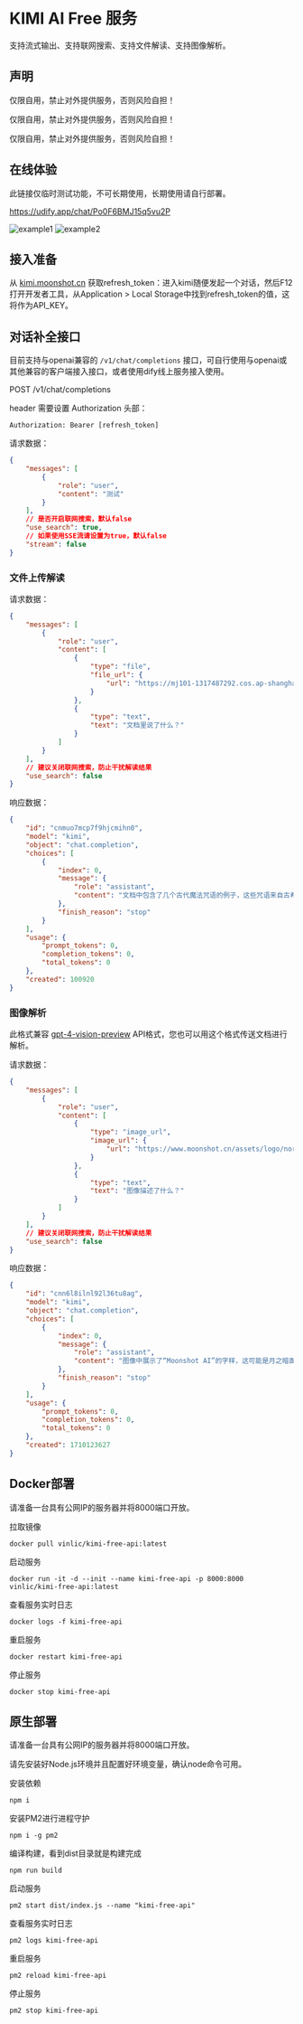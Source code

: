 # KIMI AI Free 服务

支持流式输出、支持联网搜索、支持文件解读、支持图像解析。

## 声明

仅限自用，禁止对外提供服务，否则风险自担！

仅限自用，禁止对外提供服务，否则风险自担！

仅限自用，禁止对外提供服务，否则风险自担！

## 在线体验

此链接仅临时测试功能，不可长期使用，长期使用请自行部署。

https://udify.app/chat/Po0F6BMJ15q5vu2P

![example1](./doc/example-1.png)
![example2](./doc/example-2.png)

## 接入准备

从 [kimi.moonshot.cn](https://kimi.moonshot.cn) 获取refresh_token：进入kimi随便发起一个对话，然后F12打开开发者工具，从Application > Local Storage中找到refresh_token的值，这将作为API_KEY。

## 对话补全接口

目前支持与openai兼容的 `/v1/chat/completions` 接口，可自行使用与openai或其他兼容的客户端接入接口，或者使用dify线上服务接入使用。

POST /v1/chat/completions

header 需要设置 Authorization 头部：

```
Authorization: Bearer [refresh_token]
```

请求数据：
```json
{
    "messages": [
        {
            "role": "user",
            "content": "测试"
        }
    ],
    // 是否开启联网搜索，默认false
    "use_search": true,
    // 如果使用SSE流请设置为true，默认false
    "stream": false
}
```

### 文件上传解读

请求数据：
```json
{
    "messages": [
        {
            "role": "user",
            "content": [
                {
                    "type": "file",
                    "file_url": {
                        "url": "https://mj101-1317487292.cos.ap-shanghai.myqcloud.com/ai/test.pdf"
                    }
                },
                {
                    "type": "text",
                    "text": "文档里说了什么？"
                }
            ]
        }
    ],
    // 建议关闭联网搜索，防止干扰解读结果
    "use_search": false
}
```

响应数据：
```json
{
    "id": "cnmuo7mcp7f9hjcmihn0",
    "model": "kimi",
    "object": "chat.completion",
    "choices": [
        {
            "index": 0,
            "message": {
                "role": "assistant",
                "content": "文档中包含了几个古代魔法咒语的例子，这些咒语来自古希腊和罗马时期的魔法文本，被称为PGM（Papyri Graecae Magicae）。以下是文档中提到的几个咒语的内容：\n\n1. 第一个咒语（PMG 4.1390 – 1495）描述了一个仪式，要求留下一些你吃剩的面包，将其分成七块小片，然后去到英雄、角斗士和那些死于非命的人被杀的地方。对面包片念咒并扔出去，然后从仪式地点捡起一些被污染的泥土扔进你心仪的女人的家中，之后去睡觉。咒语的内容是向命运女神（Moirai）、罗马的命运女神（Fates）和自然力量（Daemons）祈求，希望他们帮助实现愿望。\n\n2. 第二个咒语（PMG 4.1342 – 57）是一个召唤咒语，通过念出一系列神秘的名字和词语来召唤一个名为Daemon的存在，以使一个名为Tereous的人（由Apia所生）受到精神和情感上的折磨，直到她来到施法者Didymos（由Taipiam所生）的身边。\n\n3. 第三个咒语（PGM 4.1265 – 74）提到了一个名为NEPHERIĒRI的神秘名字，这个名字与爱神阿佛洛狄忒（Aphrodite）有关。为了赢得一个美丽女人的心，需要保持三天的纯洁，献上乳香，并在献祭时念出这个名字。然后，在接近那位女士时，心中默念这个名字七次，连续七天这样做，以期成功。\n\n4. 第四个咒语（PGM 4.1496 – 1）描述了在燃烧没药（myrrh）时念诵的咒语。这个咒语是向没药祈祷，希望它能够像“肉食者”和“心灵点燃者”一样，吸引一个名为[名字]的女人（她的母亲名为[名字]），让她无法安坐、饮食、注视或亲吻其他人，而是让她的心中只有施法者，直到她来到施法者身边。\n\n这些咒语反映了古代人们对魔法和超自然力量的信仰，以及他们试图通过这些咒语来影响他人情感和行为的方式。"
            },
            "finish_reason": "stop"
        }
    ],
    "usage": {
        "prompt_tokens": 0,
        "completion_tokens": 0,
        "total_tokens": 0
    },
    "created": 100920
}
```

### 图像解析

此格式兼容 [gpt-4-vision-preview](https://platform.openai.com/docs/guides/vision) API格式，您也可以用这个格式传送文档进行解析。

请求数据：
```json
{
    "messages": [
        {
            "role": "user",
            "content": [
                {
                    "type": "image_url",
                    "image_url": {
                        "url": "https://www.moonshot.cn/assets/logo/normal-dark.png"
                    }
                },
                {
                    "type": "text",
                    "text": "图像描述了什么？"
                }
            ]
        }
    ],
    // 建议关闭联网搜索，防止干扰解读结果
    "use_search": false
}
```

响应数据：
```json
{
    "id": "cnn6l8ilnl92l36tu8ag",
    "model": "kimi",
    "object": "chat.completion",
    "choices": [
        {
            "index": 0,
            "message": {
                "role": "assistant",
                "content": "图像中展示了“Moonshot AI”的字样，这可能是月之暗面科技有限公司（Moonshot AI）的标志或者品牌标识。通常这样的图像用于代表公司或产品，传达品牌信息。由于图像是PNG格式，它可能是一个透明背景的logo，用于网站、应用程序或其他视觉材料中。"
            },
            "finish_reason": "stop"
        }
    ],
    "usage": {
        "prompt_tokens": 0,
        "completion_tokens": 0,
        "total_tokens": 0
    },
    "created": 1710123627
}
```

## Docker部署

请准备一台具有公网IP的服务器并将8000端口开放。

拉取镜像

```shell
docker pull vinlic/kimi-free-api:latest
```

启动服务

```shell
docker run -it -d --init --name kimi-free-api -p 8000:8000 vinlic/kimi-free-api:latest
```

查看服务实时日志

```shell
docker logs -f kimi-free-api
```

重启服务

```shell
docker restart kimi-free-api
```

停止服务

```shell
docker stop kimi-free-api
```

## 原生部署

请准备一台具有公网IP的服务器并将8000端口开放。

请先安装好Node.js环境并且配置好环境变量，确认node命令可用。

安装依赖

```shell
npm i
```

安装PM2进行进程守护

```shell
npm i -g pm2
```

编译构建，看到dist目录就是构建完成

```shell
npm run build
```

启动服务

```shell
pm2 start dist/index.js --name "kimi-free-api"
```

查看服务实时日志

```shell
pm2 logs kimi-free-api
```

重启服务

```shell
pm2 reload kimi-free-api
```

停止服务

```shell
pm2 stop kimi-free-api
```